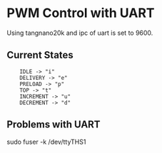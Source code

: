 # PWM Control with UART

Using tangnano20k and ipc of uart is set to 9600.

## Current States

```
    IDLE -> "i"
    DELIVERY -> "e"
    PRELOAD -> "p"
    TOP -> "t"
    INCREMENT -> "u"
    DECREMENT -> "d"
```
## Problems with UART

sudo fuser -k /dev/ttyTHS1


